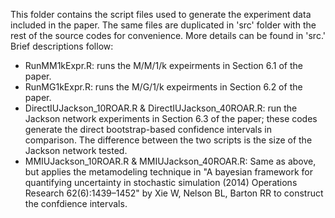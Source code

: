 This folder contains the script files used to generate the experiment data included in the paper. The same files are duplicated in 'src' folder with the rest of the source codes for convenience. More details can be found in 'src.' Brief descriptions follow:
* RunMM1kExpr.R: runs the M/M/1/k expeirments in Section 6.1 of the paper.
* RunMG1kExpr.R: runs the M/G/1/k expeirments in Section 6.2 of the paper.
* DirectIUJackson_10ROAR.R & DirectIUJackson_40ROAR.R: run the Jackson network experiments in Section 6.3 of the paper; these codes generate the direct bootstrap-based confidence intervals in comparison. The difference between the two scripts is the size of the Jackson network tested.
* MMIUJackson_10ROAR.R & MMIUJackson_40ROAR.R: Same as above, but applies the metamodeling technique in "A bayesian framework for quantifying uncertainty in stochastic simulation (2014) Operations Research 62(6):1439–1452" by Xie W, Nelson BL, Barton RR to construct the confdience intervals. 
